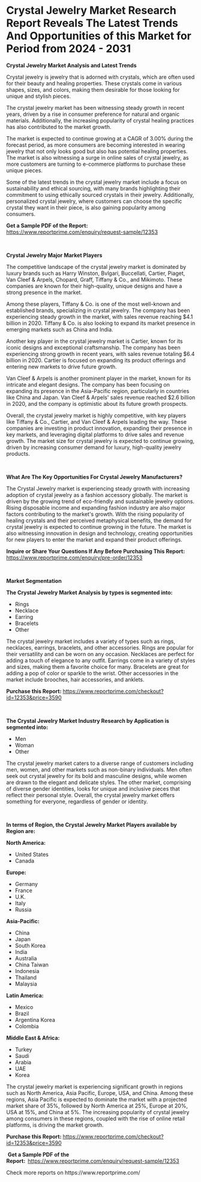 <p><h1>Crystal Jewelry Market Research Report Reveals The Latest Trends And Opportunities of this Market for Period from 2024 - 2031</h1></p><p><strong>Crystal Jewelry Market Analysis and Latest Trends</strong></p>
<p><p>Crystal jewelry is jewelry that is adorned with crystals, which are often used for their beauty and healing properties. These crystals come in various shapes, sizes, and colors, making them desirable for those looking for unique and stylish pieces.</p><p>The crystal jewelry market has been witnessing steady growth in recent years, driven by a rise in consumer preference for natural and organic materials. Additionally, the increasing popularity of crystal healing practices has also contributed to the market growth.</p><p>The market is expected to continue growing at a CAGR of 3.00% during the forecast period, as more consumers are becoming interested in wearing jewelry that not only looks good but also has potential healing properties. The market is also witnessing a surge in online sales of crystal jewelry, as more customers are turning to e-commerce platforms to purchase these unique pieces.</p><p>Some of the latest trends in the crystal jewelry market include a focus on sustainability and ethical sourcing, with many brands highlighting their commitment to using ethically sourced crystals in their jewelry. Additionally, personalized crystal jewelry, where customers can choose the specific crystal they want in their piece, is also gaining popularity among consumers.</p></p>
<p><strong>Get a Sample PDF of the Report:&nbsp;</strong> <a href="https://www.reportprime.com/enquiry/request-sample/12353">https://www.reportprime.com/enquiry/request-sample/12353</a></p>
<p>&nbsp;</p>
<p><strong>Crystal Jewelry Major Market Players</strong></p>
<p><p>The competitive landscape of the crystal jewelry market is dominated by luxury brands such as Harry Winston, Bvlgari, Buccellati, Cartier, Piaget, Van Cleef & Arpels, Chopard, Graff, Tiffany & Co., and Mikimoto. These companies are known for their high-quality, unique designs and have a strong presence in the market.</p><p>Among these players, Tiffany & Co. is one of the most well-known and established brands, specializing in crystal jewelry. The company has been experiencing steady growth in the market, with sales revenue reaching $4.1 billion in 2020. Tiffany & Co. is also looking to expand its market presence in emerging markets such as China and India.</p><p>Another key player in the crystal jewelry market is Cartier, known for its iconic designs and exceptional craftsmanship. The company has been experiencing strong growth in recent years, with sales revenue totaling $6.4 billion in 2020. Cartier is focused on expanding its product offerings and entering new markets to drive future growth.</p><p>Van Cleef & Arpels is another prominent player in the market, known for its intricate and elegant designs. The company has been focusing on expanding its presence in the Asia-Pacific region, particularly in countries like China and Japan. Van Cleef & Arpels' sales revenue reached $2.6 billion in 2020, and the company is optimistic about its future growth prospects.</p><p>Overall, the crystal jewelry market is highly competitive, with key players like Tiffany & Co., Cartier, and Van Cleef & Arpels leading the way. These companies are investing in product innovation, expanding their presence in key markets, and leveraging digital platforms to drive sales and revenue growth. The market size for crystal jewelry is expected to continue growing, driven by increasing consumer demand for luxury, high-quality jewelry products.</p></p>
<p>&nbsp;</p>
<p><strong>What Are The Key Opportunities For Crystal Jewelry Manufacturers?</strong></p>
<p><p>The Crystal Jewelry market is experiencing steady growth with increasing adoption of crystal jewelry as a fashion accessory globally. The market is driven by the growing trend of eco-friendly and sustainable jewelry options. Rising disposable income and expanding fashion industry are also major factors contributing to the market's growth. With the rising popularity of healing crystals and their perceived metaphysical benefits, the demand for crystal jewelry is expected to continue growing in the future. The market is also witnessing innovation in design and technology, creating opportunities for new players to enter the market and expand their product offerings.</p></p>
<p><strong>Inquire or Share Your Questions If Any Before Purchasing This Report:</strong> <a href="https://www.reportprime.com/enquiry/pre-order/12353">https://www.reportprime.com/enquiry/pre-order/12353</a></p>
<p>&nbsp;</p>
<p><strong>Market Segmentation</strong></p>
<p><strong>The Crystal Jewelry Market Analysis by types is segmented into:</strong></p>
<p><ul><li>Rings</li><li>Necklace</li><li>Earring</li><li>Bracelets</li><li>Other</li></ul></p>
<p><p>The crystal jewelry market includes a variety of types such as rings, necklaces, earrings, bracelets, and other accessories. Rings are popular for their versatility and can be worn on any occasion. Necklaces are perfect for adding a touch of elegance to any outfit. Earrings come in a variety of styles and sizes, making them a favorite choice for many. Bracelets are great for adding a pop of color or sparkle to the wrist. Other accessories in the market include brooches, hair accessories, and anklets.</p></p>
<p><strong>Purchase this Report:&nbsp;</strong><a href="https://www.reportprime.com/checkout?id=12353&price=3590">https://www.reportprime.com/checkout?id=12353&price=3590</a></p>
<p>&nbsp;</p>
<p><strong>The Crystal Jewelry Market Industry Research by Application is segmented into:</strong></p>
<p><ul><li>Men</li><li>Woman</li><li>Other</li></ul></p>
<p><p>The crystal jewelry market caters to a diverse range of customers including men, women, and other markets such as non-binary individuals. Men often seek out crystal jewelry for its bold and masculine designs, while women are drawn to the elegant and delicate styles. The other market, comprising of diverse gender identities, looks for unique and inclusive pieces that reflect their personal style. Overall, the crystal jewelry market offers something for everyone, regardless of gender or identity.</p></p>
<p>&nbsp;</p>
<p><strong>In terms of Region, the Crystal Jewelry Market Players available by Region are:</strong></p>
<p>
    <p> <strong> North America: </strong>
        <ul>
            <li>United States</li>
            <li>Canada</li>
        </ul>
        </p> 
    <p> <strong> Europe: </strong>
        <ul>
            <li>Germany</li>
            <li>France</li>
            <li>U.K.</li>
            <li>Italy</li>
            <li>Russia</li>
        </ul>
        </p> 
    <p> <strong> Asia-Pacific: </strong>
        <ul>
            <li>China</li>
            <li>Japan</li>
            <li>South Korea</li>
            <li>India</li>
            <li>Australia</li>
            <li>China Taiwan</li>
            <li>Indonesia</li>
            <li>Thailand</li>
            <li>Malaysia</li>
        </ul>
        </p> 
    <p> <strong> Latin America: </strong>
        <ul>
            <li>Mexico</li>
            <li>Brazil</li>
            <li>Argentina Korea</li>
            <li>Colombia</li>
        </ul>
        </p> 
    <p> <strong> Middle East & Africa: </strong>
        <ul>
            <li>Turkey</li>
            <li>Saudi</li>
            <li>Arabia</li>
            <li>UAE</li>
            <li>Korea</li>
        </ul>
    </p>
    </p>
<p><p>The crystal jewelry market is experiencing significant growth in regions such as North America, Asia Pacific, Europe, USA, and China. Among these regions, Asia Pacific is expected to dominate the market with a projected market share of 35%, followed by North America at 25%, Europe at 20%, USA at 15%, and China at 5%. The increasing popularity of crystal jewelry among consumers in these regions, coupled with the rise of online retail platforms, is driving the market growth.</p></p>
<p><strong>Purchase this Report: </strong><a href="https://www.reportprime.com/checkout?id=12353&price=3590">https://www.reportprime.com/checkout?id=12353&price=3590</a></p>
<p>&nbsp;<strong>Get a Sample PDF of the Report:&nbsp;&nbsp;</strong><a href="https://www.reportprime.com/enquiry/request-sample/12353">https://www.reportprime.com/enquiry/request-sample/12353</a></p>
<p><strong></strong></p>
<p>Check more reports on https://www.reportprime.com/</p>